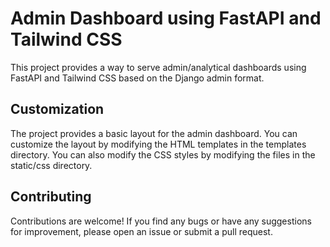 # Admin Dashboard using FastAPI and Tailwind CSS

This project provides a way to serve admin/analytical dashboards using FastAPI and Tailwind CSS based on the Django admin format.

## Customization

The project provides a basic layout for the admin dashboard. You can customize the layout by modifying the HTML templates in the templates directory. You can also modify the CSS styles by modifying the files in the static/css directory.

## Contributing

Contributions are welcome! If you find any bugs or have any suggestions for improvement, please open an issue or submit a pull request.
